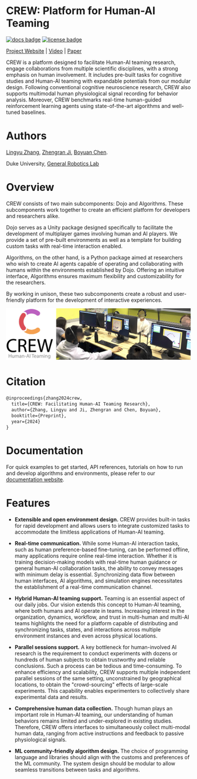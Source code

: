 # CREW: Platform for Human-AI Teaming

[![docs badge](https://img.shields.io/badge/docs-reference-blue.svg)](https://generalroboticslab.github.io/crew-docs/)
[![license badge](https://img.shields.io/badge/license-Apache--2.0-green.svg)](LICENSE)

[Project Website](http://www.generalroboticslab.com/CREW) | [Video](https://www.youtube.com/watch?v=RINSo3uI0dI) | [Paper](https://arxiv.org/abs/2408.00170)

CREW is a platform designed to facilitate Human-AI teaming research, engage collaborations from multiple scientific disciplines, with a strong emphasis on human involvement. It includes pre-built tasks for cognitive studies and Human-AI teaming with expandable potentials from our modular design. Following conventional cognitive neuroscience research, CREW also supports multimodal human physiological signal recording for behavior analysis. Moreover, CREW benchmarks real-time human-guided reinforcement learning agents using state-of-the-art algorithms and well-tuned baselines.

# Authors
[Lingyu Zhang](https://lingyu98.github.io/), [Zhengran Ji](https://jzr01.github.io/), [Boyuan Chen](http://boyuanchen.com/).

Duke University, [General Robotics Lab](http://generalroboticslab.com/)

# Overview

CREW consists of two main subcomponents: Dojo and Algorithms. These subcomponents work together to create an efficient platform for developers and researchers alike.

Dojo serves as a Unity package designed specifically to facilitate the development of multiplayer games involving human and AI players. We provide a set of pre-built environments as well as a template for building custom tasks with real-time interaction enabled.

Algorithms, on the other hand, is a Python package aimed at researchers who wish to create AI agents capable of operating and collaborating with humans within the environments established by Dojo. Offering an intuitive interface, Algorithms ensures maximum flexibility and customizability for the researchers.

By working in unison, these two subcomponents create a robust and user-friendly platform for the development of interactive experiences.

![crew teaser](./assets/crew-teaser.jpg)

# Citation
```
@inproceedings{zhang2024crew,
  title={CREW: Facilitating Human-AI Teaming Research},
  author={Zhang, Lingyu and Ji, Zhengran and Chen, Boyuan},
  booktitle={Preprint},
  year={2024}
}  
```

# Documentation

For quick examples to get started, API references, tutorials on how to run and develop algorithms and environments, please refer to our [documentation website](https://generalroboticslab.github.io/crew-docs/).

# Features

* **Extensible and open environment design.** CREW provides built-in tasks for rapid development and allows users to integrate customized tasks to accommodate the limitless applications of Human-AI teaming.

* **Real-time communication.** While some Human-AI interaction tasks, such as human preference-based fine-tuning, can be performed offline, many applications require online real-time interaction. Whether it is training decision-making models with real-time human guidance or general human-AI collaboration tasks, the ability to convey messages with minimum delay is essential. Synchronizing data flow between human interfaces, AI algorithms, and simulation engines necessitates the establishment of a real-time communication channel.

* **Hybrid Human-AI teaming support.** Teaming is an essential aspect of our daily jobs. Our vision extends this concept to Human-AI teaming, where both humans and AI operate in teams. Increasing interest in the organization, dynamics, workflow, and trust in multi-human and multi-AI teams highlights the need for a platform capable of distributing and synchronizing tasks, states, and interactions across multiple environment instances and even across physical locations.

* **Parallel sessions support.** A key bottleneck for human-involved AI research is the requirement to conduct experiments with dozens or hundreds of human subjects to obtain trustworthy and reliable conclusions. Such a process can be tedious and time-consuming. To enhance efficiency and scalability, CREW supports multiple independent parallel sessions of the same setting, unconstrained by geographical locations, to obtain the "crowd-sourcing" effects of large-scale experiments. This capability enables experimenters to collectively share experimental data and results.

* **Comprehensive human data collection.** Though human plays an important role in Human-AI teaming, our understanding of human behaviors remains limited and under-explored in existing studies. Therefore, CREW offers interfaces to simultaneously collect multi-modal human data, ranging from active instructions and feedback to passive physiological signals.

* **ML community-friendly algorithm design.** The choice of programming language and libraries should align with the customs and preferences of the ML community. The system design should be modular to allow seamless transitions between tasks and algorithms.


